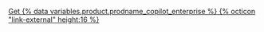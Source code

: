 <a href="https://github.com/github-copilot/enterprise_signup/choose_enterprise/?utm_source=copilot_enterprise_docs" target="_blank" class="btn btn-primary mt-3 mr-3 no-underline"><span>Get {% data variables.product.prodname_copilot_enterprise %}</span> {% octicon "link-external" height:16 %}</a>
